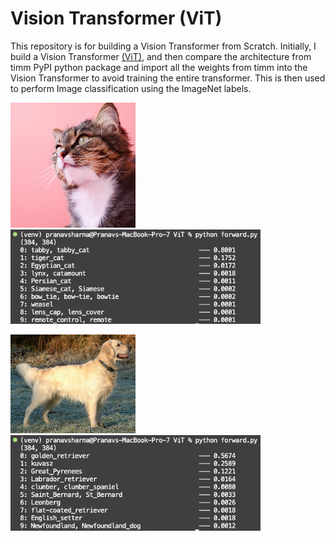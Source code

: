 # Vision Transformer (ViT)

This repository is for building a Vision Transformer from Scratch. Initially, I build a Vision Transformer [(ViT)](https://arxiv.org/abs/2010.11929), and then compare the architecture from timm PyPI python package and import all the weights from timm into the Vision Transformer to avoid training the entire transformer. This is then used to perform Image classification using the ImageNet labels.

<p align="left">
  <img src="data/cat.png" alt="Cat" width="200" />
  <img src="Result/cat_result.png" alt="Cat Result" width="400" />
</p>

<p align="left">
  <img src="data/goldebn_ret.jpg" alt="Golden Retriever" width="200" />
  <img src="Result/dog_result.png" alt="Dog Result" width="400" />
</p>

